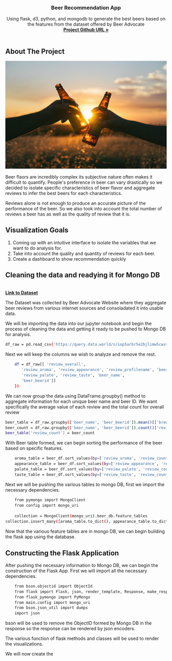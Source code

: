 <h3 align="center">Beer Recommendation App</h3>


<p align="center">
     Using flask, d3, python, and mongodb to generate the best beers based on the features from the dataset offered by Beer Advocate
    <br />
    <a href=https://github.com/HsuChe/beer-recommendation-app><strong>Project Github URL »</strong></a>
    <br />
    <br />
  </p>
</p>


<!-- ABOUT THE PROJECT -->

## About The Project

![hero image](images/hero_image.jpg)

Beer flaors are incredibly complex its subjective nature often makes it difficult to quantify. People's preference in beer can vary drastically so we decided to isolate specific characteristics of beer flavor and aggregate reviews to infer the best beers for each characteristics.

Reviews alone is not enough to produce an accurate picture of the performance of the beer. So we also took into account the total number of reviews a beer has as well as the quality of review that it is. 

## Visualization Goals

1. Coming up with an intuitive interface to isolate the variables that we want to do analysis for.
2. Take into account the quality and quantity of reviews for each beer.
3. Create a dashboard to show recommendation quickly

## Cleaning the data and readying it for Mongo DB

<br>
<a href = "https://query.data.world/s/iop5arbr5e2bjlimw5cwvsfhqzeawz"><strong>Link to Dataset</strong></a>

The Dataset was collected by Beer Advocate Website where they aggregate beer reviews from various internet sources and consoladated it into usable data.

We will be importing the data into our jupyter notebook and begin the process of cleaning the data and getting it ready to be pushed to Mongo DB for analysis.


```sh
df_raw = pd.read_csv('https://query.data.world/s/iop5arbr5e2bjlimw5cwvsfhqzeawz')
```

Next we will keep the columns we wish to analyze and remove the rest.

```sh
    df = df_raw[[ 'review_overall',
       'review_aroma', 'review_appearance', 'review_profilename', 'beer_style',
       'review_palate', 'review_taste', 'beer_name',
       'beer_beerid']]
    })
```
We can now group the data using DataFrame.groupby() method to aggregate information for each unique beer name and beer ID. We want specifically the average value of each review and the total count for overall review

```sh
beer_table = df_raw.groupby(['beer_name', 'beer_beerid']).mean()[['brewery_id','review_overall',	'review_aroma',	'review_appearance',	'review_palate',	'review_taste']]
beer_count = df_raw.groupby(['beer_name', 'beer_beerid']).count()['review_overall']
beer_table['review_count'] = beer_count
```
With Beer table formed, we can begin sorting the performance of the beer based on specific features.

```sh
    aroma_table = beer_df.sort_values(by=['review_aroma', 'review_count'], ascending = [False,False]).head(10000).set_index('beer_name')
    appearance_table = beer_df.sort_values(by=['review_appearance', 'review_count'], ascending = [False,False]).head(10000).set_index('beer_name')
    palate_table = beer_df.sort_values(by=['review_palate', 'review_count'], ascending = [False,False]).head(10000).set_index('beer_name')
    taste_table = beer_df.sort_values(by=['review_taste', 'review_count'], ascending = [False,False]).head(10000).set_index('beer_name')
```
Next we will be pushing the various tables to mongo DB, first we import the necessary dependencies.

```sh 
    from pymongo import MongoClient
    from config import mongo_uri

    collection = MongoClient(mongo_uri).beer_db.feature_tables
collection.insert_many([aroma_table.to_dict(), appearance_table.to_dict(), palate_table.to_dict(), taste_table.to_dict()])
```

Now that the various feature tables are in mongo DB, we can begin building the flask app using the database. 

## Constructing the Flask Application

After pushing the necessary information to Mongo DB, we can begin the construction of the Flask App. First we will import all the necessary dependencies.

```sh
    from bson.objectid import ObjectId
    from flask import Flask, json, render_template, Response, make_response, jsonify
    from flask_pymongo import PyMongo
    from main.config import mongo_uri
    from bson.json_util import dumps
    import json
```
bson will be used to remove the ObjectID formed by Mongo DB in the response so the response can be rendered by json encoders.

The various function of flask methods and classes will be used to render the visualizations.

We will now create the 